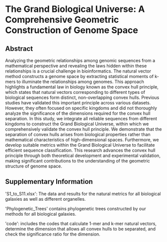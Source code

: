 # The Grand Biological Universe: A Comprehensive Geometric Construction of Genome Space

## Abstract
Analyzing the geometric relationships among genomic sequences from a mathematical perspective and revealing the laws hidden within these relationships is a crucial challenge in bioinformatics. The natural vector method constructs a genome space by extracting statistical moments of k-mers to illuminate the relationships among genomes. This approach highlights a fundamental law in biology known as the convex hull principle, which states that natural vectors corresponding to different types of biological sequences form distinct, non-overlapping convex hulls. Previous studies have validated this important principle across various datasets. However, they often focused on specific kingdoms and did not thoroughly analyze the significance of the dimensions required for the convex hull separation. In this study, we integrate all reliable sequences from different kingdoms to construct the Grand Biological Universe, within which we comprehensively validate the convex hull principle. We demonstrate that the separation of convex hulls arises from biological properties rather than mathematical characteristics of high-dimensional spaces. Furthermore, we develop suitable metrics within the Grand Biological Universe to facilitate efficient sequence classification. This research advances the convex hull principle through both theoretical development and experimental validation, making significant contributions to the understanding of the geometric structure of genome space.

## Supplementary Information

'S1_to_S11.xlsx': The data and results for the natural metrics for all biological galaxies as well as different organelles.

'Phylogenetic_Trees' contains phylogenetic trees constructed by our methods for all biological galaxies.

'code': includes the codes that calculate 1-mer and k-mer natural vectors, determine the dimension that allows all convex hulls to be separated, and check the significance ratio for the dimension.

